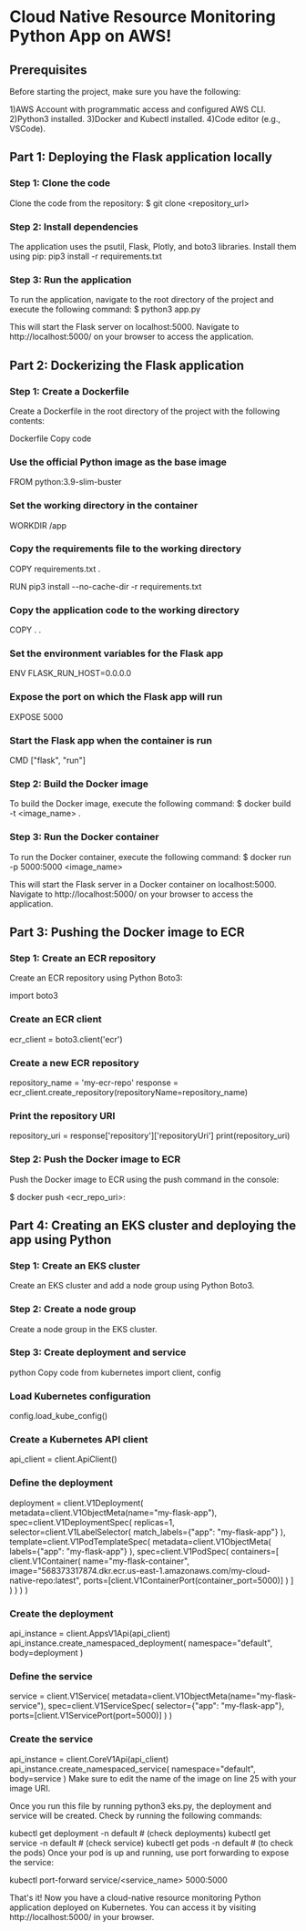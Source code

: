 # Cloud Native Resource Monitoring Python App on AWS!


## Prerequisites
Before starting the project, make sure you have the following:

1)AWS Account with programmatic access and configured AWS CLI.
2)Python3 installed.
3)Docker and Kubectl installed.
4)Code editor (e.g., VSCode).

## Part 1: Deploying the Flask application locally
### Step 1: Clone the code
Clone the code from the repository:
$ git clone <repository_url>

### Step 2: Install dependencies
The application uses the psutil, Flask, Plotly, and boto3 libraries. Install them using pip:
pip3 install -r requirements.txt

### Step 3: Run the application
To run the application, navigate to the root directory of the project and execute the following command:
$ python3 app.py

This will start the Flask server on localhost:5000. Navigate to http://localhost:5000/ on your browser to access the application.

## Part 2: Dockerizing the Flask application
### Step 1: Create a Dockerfile

Create a Dockerfile in the root directory of the project with the following contents:

Dockerfile
Copy code
### Use the official Python image as the base image
FROM python:3.9-slim-buster

### Set the working directory in the container
WORKDIR /app

### Copy the requirements file to the working directory
COPY requirements.txt .

RUN pip3 install --no-cache-dir -r requirements.txt

### Copy the application code to the working directory
COPY . .

### Set the environment variables for the Flask app
ENV FLASK_RUN_HOST=0.0.0.0

### Expose the port on which the Flask app will run
EXPOSE 5000

### Start the Flask app when the container is run
CMD ["flask", "run"]

### Step 2: Build the Docker image
To build the Docker image, execute the following command:
$ docker build -t <image_name> .

### Step 3: Run the Docker container
To run the Docker container, execute the following command:
$ docker run -p 5000:5000 <image_name>

This will start the Flask server in a Docker container on localhost:5000. Navigate to http://localhost:5000/ on your browser to access the application.

## Part 3: Pushing the Docker image to ECR
### Step 1: Create an ECR repository
Create an ECR repository using Python Boto3:

import boto3

### Create an ECR client
ecr_client = boto3.client('ecr')

### Create a new ECR repository
repository_name = 'my-ecr-repo'
response = ecr_client.create_repository(repositoryName=repository_name)

### Print the repository URI
repository_uri = response['repository']['repositoryUri']
print(repository_uri)

### Step 2: Push the Docker image to ECR
Push the Docker image to ECR using the push command in the console:

$ docker push <ecr_repo_uri>:<tag>


## Part 4: Creating an EKS cluster and deploying the app using Python
### Step 1: Create an EKS cluster
Create an EKS cluster and add a node group using Python Boto3.

### Step 2: Create a node group
Create a node group in the EKS cluster.

### Step 3: Create deployment and service
python
Copy code
from kubernetes import client, config

### Load Kubernetes configuration
config.load_kube_config()

### Create a Kubernetes API client
api_client = client.ApiClient()

### Define the deployment
deployment = client.V1Deployment(
    metadata=client.V1ObjectMeta(name="my-flask-app"),
    spec=client.V1DeploymentSpec(
        replicas=1,
        selector=client.V1LabelSelector(
            match_labels={"app": "my-flask-app"}
        ),
        template=client.V1PodTemplateSpec(
            metadata=client.V1ObjectMeta(
                labels={"app": "my-flask-app"}
            ),
            spec=client.V1PodSpec(
                containers=[
                    client.V1Container(
                        name="my-flask-container",
                        image="568373317874.dkr.ecr.us-east-1.amazonaws.com/my-cloud-native-repo:latest",
                        ports=[client.V1ContainerPort(container_port=5000)]
                    )
                ]
            )
        )
    )
)

### Create the deployment
api_instance = client.AppsV1Api(api_client)
api_instance.create_namespaced_deployment(
    namespace="default",
    body=deployment
)

### Define the service
service = client.V1Service(
    metadata=client.V1ObjectMeta(name="my-flask-service"),
    spec=client.V1ServiceSpec(
        selector={"app": "my-flask-app"},
        ports=[client.V1ServicePort(port=5000)]
    )
)

### Create the service
api_instance = client.CoreV1Api(api_client)
api_instance.create_namespaced_service(
    namespace="default",
    body=service
)
Make sure to edit the name of the image on line 25 with your image URI.

Once you run this file by running python3 eks.py, the deployment and service will be created.
Check by running the following commands:

kubectl get deployment -n default    # (check deployments)
kubectl get service -n default       # (check service)
kubectl get pods -n default          # (to check the pods)
Once your pod is up and running, use port forwarding to expose the service:


kubectl port-forward service/<service_name> 5000:5000

That's it! Now you have a cloud-native resource monitoring Python application deployed on Kubernetes. You can access it by visiting http://localhost:5000/ in your browser.
